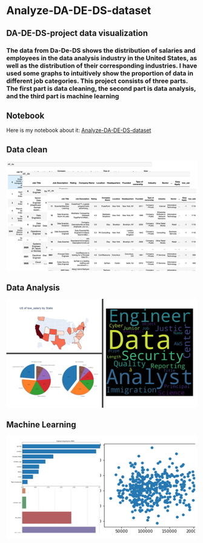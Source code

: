 # Analyze-DA-DE-DS-dataset
## DA-DE-DS-project data visualization
### The data from Da-De-DS shows the distribution of salaries and employees in the data analysis industry in the United States, as well as the distribution of their corresponding industries. I have used some graphs to intuitively show the proportion of data in different job categories. This project consists of three parts. The first part is data cleaning, the second part is data analysis, and the third part is machine learning
## Notebook
Here is my notebook about it: [Analyze-DA-DE-DS-dataset](https://github.com/Loganlanisme/Analyze-DA-DE-DS-dataset/blob/main/NoteBook/Analyze-DA-DE-DS-dataset.ipynb) 
## Data clean
![contents](https://github.com/Loganlanisme/Analyze-DA-DE-DS-dataset/blob/main/image/data_clean.png)
## Data Analysis
![contents](https://github.com/Loganlanisme/Analyze-DA-DE-DS-dataset/blob/main/image/Analysis.png)
## Machine Learning
![contents](https://github.com/Loganlanisme/Analyze-DA-DE-DS-dataset/blob/main/image/machine%20learning.png)

